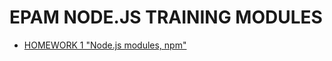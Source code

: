 # EPAM NODE.JS TRAINING MODULES
- [HOMEWORK 1 "Node.js modules, npm"](https://github.com/Tony-Klink/epm-node-training/tree/homework1)
